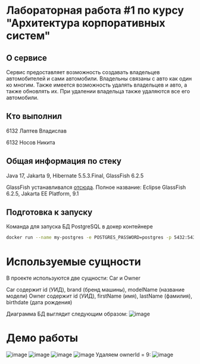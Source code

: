 # Лабораторная работа #1 по курсу "Архитектура корпоративных систем"

## О сервисе
Сервис предоставляет возможность создавать владельцев автомобителей и сами автомобили. Владельны связаны с авто как один ко многим. Также имеется возможность удалять владельцев и авто, а также обновлять их. При удалении владельца также удаляются все его автомобили.

## Кто выполнил
6132 Лаптев Владислав

6132 Носов Никита

## Общая информация по стеку
Java 17, Jakarta 9, Hibernate 5.5.3.Final, GlassFish 6.2.5

GlassFish устанавливался [отсюда](https://glassfish.org/download). Полное название: Eclipse GlassFish 6.2.5, Jakarta EE Platform, 9.1

## Подготовка к запуску
Команда для запуска БД PostgreSQL в докер контейнере
```bash
docker run --name my-postgres -e POSTGRES_PASSWORD=postgres -p 5432:5432 -v pgdata:/var/lib/postgresql/data -d postgres
```

# Используемые сущности

В проекте используются две сущности: Car и Owner

Car содержит id (УИД), brand (бренд машины), modelName (название модели)
Owner содержит id (УИД), firstName (имя), lastName (фамилия), birthdate (дата рождения)

Диаграмма БД выглядит следующим образом: ![image](https://github.com/user-attachments/assets/a6412184-1a26-4c25-82ac-522ce57b02e7)


# Демо работы

![image](https://github.com/user-attachments/assets/e90e266c-a9bb-4332-9413-16b289daaf06)
![image](https://github.com/user-attachments/assets/61b3de8d-a896-49f3-8314-cd929bec6402)
![image](https://github.com/user-attachments/assets/9f68ac5f-3102-4d77-9c80-6e48fb2e968b)
![image](https://github.com/user-attachments/assets/129ad1e0-b274-4dcb-8f36-669aa6150733)
Удаляем ownerId = 9:
![image](https://github.com/user-attachments/assets/0a6c8fc0-51ca-4a79-b672-85a3770d915a)




